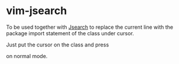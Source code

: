 # vim-jsearch

To be used together with [Jsearch](https://github.com/taq/jsearch) to replace
the current line with the package import statement of the class under cursor.

Just put the cursor on the class and press <CTRL><p> on normal mode.
